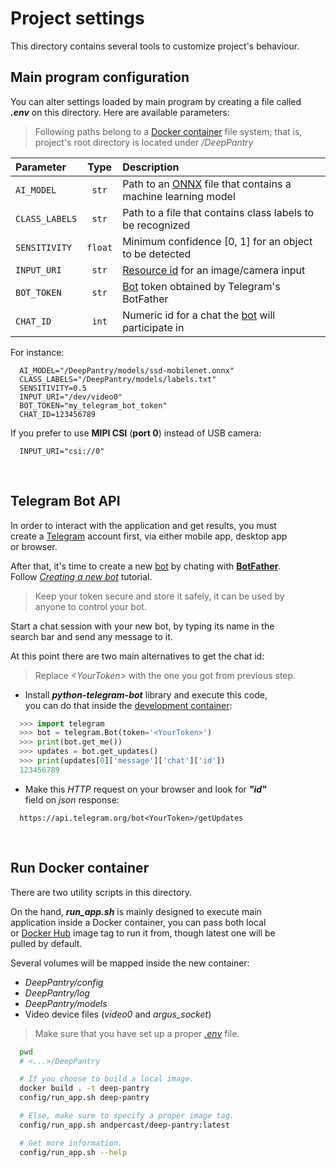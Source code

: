 # Project settings

This directory contains several tools to customize project's behaviour.

## Main program configuration
You can alter settings loaded by main program by creating a file called<br>
***.env*** on this directory. Here are available parameters:

> Following paths belong to a [Docker container](#run-docker-container) file system; that is,<br>
> project's root directory is located under */DeepPantry*

| Parameter      | Type    | Description |
| :-----         | :-----: | :----- |
| `AI_MODEL`     | `str`   | Path to an [ONNX](https://onnx.ai) file that contains a machine learning model |
| `CLASS_LABELS` | `str`   | Path to a file that contains class labels to be recognized |
| `SENSITIVITY`  | `float` | Minimum confidence [0, 1] for an object to be detected |
| `INPUT_URI`    | `str`   | [Resource id](https://github.com/dusty-nv/jetson-inference/blob/master/docs/aux-streaming.md#input-streams) for an image/camera input |
| `BOT_TOKEN`    | `str`   | [Bot](#telegram-bot-api) token obtained by Telegram's BotFather |
| `CHAT_ID`      | `int`   | Numeric id for a chat the [bot](#telegram-bot-api) will participate in |

For instance:

```.env
  AI_MODEL="/DeepPantry/models/ssd-mobilenet.onnx"
  CLASS_LABELS="/DeepPantry/models/labels.txt"
  SENSITIVITY=0.5
  INPUT_URI="/dev/video0"
  BOT_TOKEN="my_telegram_bot_token"
  CHAT_ID=123456789
```

If you prefer to use **MIPI CSI** (**port 0**) instead of USB camera:

```.env
  INPUT_URI="csi://0"
```

<br>

## Telegram Bot API

In order to interact with the application and get results, you must<br>
create a [Telegram](https://telegram.org/?setln=en) account first, via either mobile app, desktop app<br>
or browser.

After that, it's time to create a new [bot](https://core.telegram.org/bots#) by chating with **[BotFather](https://core.telegram.org/bots#6-botfather)**.<br>
Follow *[Creating a new bot](https://core.telegram.org/bots#creating-a-new-bot)* tutorial.

> Keep your token secure and store it safely, it can be used by<br>
> anyone to control your bot.

Start a chat session with your new bot, by typing its name in the<br>
search bar and send any message to it.

At this point there are two main alternatives to get the chat id:

> Replace *\<YourToken\>* with the one you got from previous step.

- Install ***python-telegram-bot*** library and execute this code,<br>
  you can do that inside the [development container](#run-docker-container):
```python
  >>> import telegram
  >>> bot = telegram.Bot(token='<YourToken>')
  >>> print(bot.get_me())
  >>> updates = bot.get_updates()
  >>> print(updates[0]['message']['chat']['id'])
  123456789
```

- Make this *HTTP* request on your browser and look for ***"id"***<br>
  field on *json* response:
```http
  https://api.telegram.org/bot<YourToken>/getUpdates
```

<br>

## Run Docker container

There are two utility scripts in this directory.

On the hand, ***run_app.sh*** is mainly designed to execute main<br>
application inside a Docker container, you can pass both local<br>
or [Docker Hub](https://hub.docker.com/r/andpercast/deep-pantry) image tag to run it from, though latest one will be<br>
pulled by default.

Several volumes will be mapped inside the new container:
- *DeepPantry/config*
- *DeepPantry/log*
- *DeepPantry/models*
- Video device files (*video0* and *argus_socket*)

> Make sure that you have set up a proper *[.env](#main-program-configuration)* file.

```bash
  pwd
  # <...>/DeepPantry

  # If you choose to build a local image.
  docker build . -t deep-pantry
  config/run_app.sh deep-pantry

  # Else, make sure to specify a proper image tag.
  config/run_app.sh andpercast/deep-pantry:latest

  # Get more information.
  config/run_app.sh --help
```